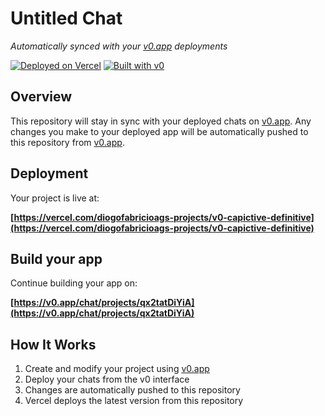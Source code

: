 # Untitled Chat

*Automatically synced with your [v0.app](https://v0.app) deployments*

[![Deployed on Vercel](https://img.shields.io/badge/Deployed%20on-Vercel-black?style=for-the-badge&logo=vercel)](https://vercel.com/diogofabricioags-projects/v0-capictive-definitive)
[![Built with v0](https://img.shields.io/badge/Built%20with-v0.app-black?style=for-the-badge)](https://v0.app/chat/projects/qx2tatDiYiA)

## Overview

This repository will stay in sync with your deployed chats on [v0.app](https://v0.app).
Any changes you make to your deployed app will be automatically pushed to this repository from [v0.app](https://v0.app).

## Deployment

Your project is live at:

**[https://vercel.com/diogofabricioags-projects/v0-capictive-definitive](https://vercel.com/diogofabricioags-projects/v0-capictive-definitive)**

## Build your app

Continue building your app on:

**[https://v0.app/chat/projects/qx2tatDiYiA](https://v0.app/chat/projects/qx2tatDiYiA)**

## How It Works

1. Create and modify your project using [v0.app](https://v0.app)
2. Deploy your chats from the v0 interface
3. Changes are automatically pushed to this repository
4. Vercel deploys the latest version from this repository